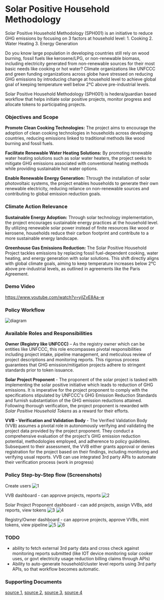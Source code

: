# Solar Positive Household Methodology

Solar Positive Household Methodology (SPH001) is an initiative to reduce GHG emissions by focusing on 3 factors at household level: 1. Cooking 2. Water Heating 3. Energy Generation

Do you know large population in developing countries still rely on wood burning, fossil fuels like kerosene/LPG, or non-renewable biomass, including electricity generated from non-renewable sources for their most basic needs like cooking or hot water? Climate organizations like UNFCCC and green funding organizations across globe have stressed on reducing GHG emissions by introducing change at household level to achieve global goal of keeping temperature well below 2°C above pre-industrial levels. 

Solar Positive Household Methodology (SPH001) is hedera/guardian based workflow that helps initiate solar positive projects, monitor progress and allocate tokens to participating projects.


### Objectives and Scope
**Promote Clean Cooking Technologies:** The project aims to encourage the adoption of clean cooking technologies in households across developing countries, reducing emissions linked to traditional methods like wood burning and fossil fuels.

**Facilitate Renewable Water Heating Solutions:** By promoting renewable water heating solutions such as solar water heaters, the project seeks to mitigate GHG emissions associated with conventional heating methods while providing sustainable hot water options.

**Enable Renewable Energy Generation:** Through the installation of solar photovoltaic systems, the project enables households to generate their own renewable electricity, reducing reliance on non-renewable sources and contributing to global emission reduction goals.

### Climate Action Relevance
**Sustainable Energy Adoption:** Through solar technology implementation, the project encourages sustainable energy practices at the household level. By utilizing renewable solar power instead of finite resources like wood or kerosene, households reduce their carbon footprint and contribute to a more sustainable energy landscape.

**Greenhouse Gas Emissions Reduction:** The Solar Positive Household Project tackles emissions by replacing fossil fuel-dependent cooking, water heating, and energy generation with solar solutions. This shift directly aligns with global climate goals, aiming to keep temperature increases below 2°C above pre-industrial levels, as outlined in agreements like the Paris Agreement.


### Demo Video
https://www.youtube.com/watch?v=yjlZvE8Aa-w

### Policy Workflow
![diagram](img/workflow.png)

### Available Roles and Responsibilities
**Owner (Registry like UNFCCC)** – As the registry owner which can be entities like UNFCCC, this role encompasses pivotal responsibilities including project intake, pipeline management, and meticulous review of project descriptions and monitoring reports. This rigorous process guarantees that GHG emission/mitigation projects adhere to stringent standards prior to token issuance.

**Solar Project Proponent** - The proponent of the solar project is tasked with implementing the solar positive initiative which leads to reduction of GHG emissions. It is imperative for the project proponent to comply with the specifications stipulated by UNFCCC's GHG Emission Reduction Standards and furnish substantiation of the GHG emission reductions attained. Following thorough verification, the project proponent is rewarded with _Solar Positive Household Tokens_ as a reward for their efforts.

**VVB - Verification and Validation Body** - The Verified Validation Body (VVB) assumes a pivotal role in autonomously verifying and validating the project data provided by the project proponent. They conduct a comprehensive evaluation of the project's GHG emission reduction potential, methodologies employed, and adherence to policy guidelines. Subsequent to their assessment, the VVB either grants approval or denies registration for the project based on their findings, including monitoring and verifying usual reports. VVB can use integrated 3rd party APIs to automate their verification process (work in progress)


### Policy Step-by-Step flow (Screenshots)
Create users
![1](img/1.png)

VVB dashboard - can approve projects, reports
![2](img/2.png)

Solar Project Proponent dashboard - can add projects, assign VVBs, add reports, view tokens
![3](img/3.png)
![4](img/4.png)

Registry/Owner dashboard - can approve projects, approve VVBs, mint tokens, view pipeline
![5](img/5.png)
![6](img/6.png)


### TODO
- ability to fetch external 3rd party data and cross check against monitoring reports submitted (like IOT device monitoring solar cooker uses, or govt electricity usage reduction billing claims through APIs)
- Ability to auto-generate household/cluster level reports using 3rd party APIs, so that workflow becomes automatic.

### Supporting Documents
[source 1](https://www.solarcookers.org/resources/download), [source 2](https://www.energy.gov/energysaver/estimating-cost-and-energy-efficiency-solar-water-heater), [source 3](https://cdm.unfccc.int/UserManagement/FileStorage/LHFQNWY49I0KASVGZ6EXM5JD7OU213), [source 4](https://cdm.unfccc.int/UserManagement/FileStorage/CDM_AMSUXC8OMRANCYKPO9BB6N14OGUCRO50A)
